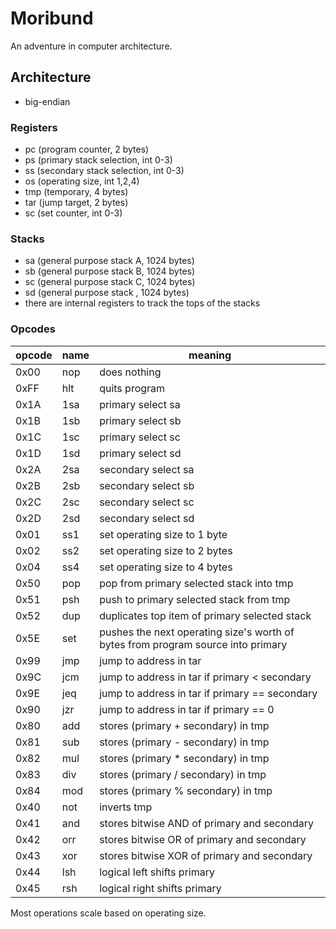 # Moribund

An adventure in computer architecture.

## Architecture

- big-endian

### Registers

- pc (program counter, 2 bytes)
- ps (primary stack selection, int 0-3)
- ss (secondary stack selection, int 0-3)
- os (operating size, int 1,2,4)
- tmp (temporary, 4 bytes)
- tar (jump target, 2 bytes)
- sc (set counter, int 0-3)

### Stacks

- sa (general purpose stack A, 1024 bytes)
- sb (general purpose stack B, 1024 bytes)
- sc (general purpose stack C, 1024 bytes)
- sd (general purpose stack , 1024 bytes)
- there are internal registers to track the tops of the stacks

### Opcodes

| opcode | name | meaning |
|--------|------|---------|
| 0x00   | nop  | does nothing |
| 0xFF   | hlt  | quits program |
| 0x1A   | 1sa  | primary select sa |
| 0x1B   | 1sb  | primary select sb |
| 0x1C   | 1sc  | primary select sc |
| 0x1D   | 1sd  | primary select sd |
| 0x2A   | 2sa  | secondary select sa |
| 0x2B   | 2sb  | secondary select sb |
| 0x2C   | 2sc  | secondary select sc |
| 0x2D   | 2sd  | secondary select sd |
| 0x01   | ss1  | set operating size to 1 byte |
| 0x02   | ss2  | set operating size to 2 bytes |
| 0x04   | ss4  | set operating size to 4 bytes |
| 0x50   | pop  | pop from primary selected stack into tmp |
| 0x51   | psh  | push to primary selected stack from tmp |
| 0x52   | dup  | duplicates top item of primary selected stack |
| 0x5E   | set  | pushes the next operating size's worth of bytes from program source into primary |
| 0x99   | jmp  | jump to address in tar |
| 0x9C   | jcm  | jump to address in tar if primary < secondary |
| 0x9E   | jeq  | jump to address in tar if primary == secondary |
| 0x90   | jzr  | jump to address in tar if primary == 0 |
| 0x80   | add  | stores (primary + secondary) in tmp |
| 0x81   | sub  | stores (primary - secondary) in tmp |
| 0x82   | mul  | stores (primary * secondary) in tmp |
| 0x83   | div  | stores (primary / secondary) in tmp |
| 0x84   | mod  | stores (primary % secondary) in tmp |
| 0x40   | not  | inverts tmp |
| 0x41   | and  | stores bitwise AND of primary and secondary |
| 0x42   | orr  | stores bitwise OR of primary and secondary |
| 0x43   | xor  | stores bitwise XOR of primary and secondary |
| 0x44   | lsh  | logical left shifts primary |
| 0x45   | rsh  | logical right shifts primary |

Most operations scale based on operating size.
